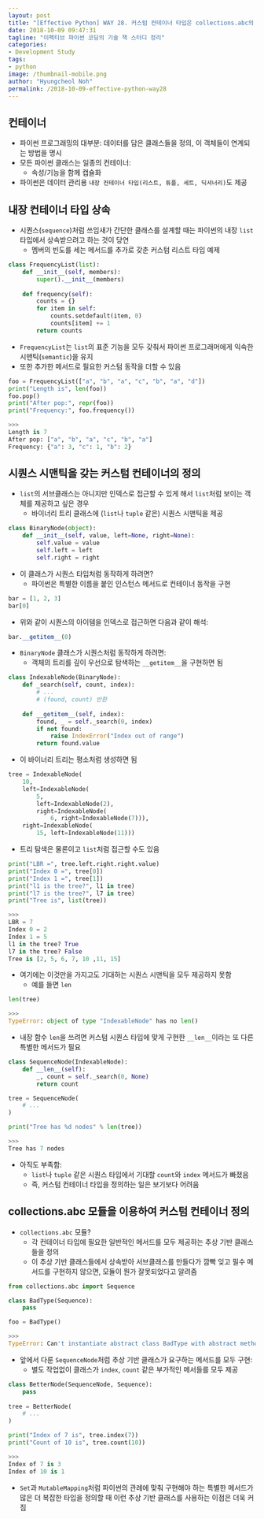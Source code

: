 ```yaml
---
layout: post
title: "[Effective Python] WAY 28. 커스텀 컨테이너 타입은 collections.abc의 클래스를 상속받게 만들자"
date: 2018-10-09 09:47:31
tagline: "이펙티브 파이썬 코딩의 기술 책 스터디 정리"
categories:
- Development Study
tags:
- python
image: /thumbnail-mobile.png
author: "Hyungcheol Noh"
permalink: /2018-10-09-effective-python-way28
---
```


## 컨테이너
- 파이썬 프로그래밍의 대부분: 데이터를 담은 클래스들을 정의, 이 객체들이 연계되는 방법을 명시
- 모든 파이썬 클래스는 일종의 컨테이너:
  - 속성/기능을 함께 캡슐화
- 파이썬은 데이터 관리용 `내장 컨테이너 타입(리스트, 튜플, 세트, 딕셔너리)`도 제공

## 내장 컨테이너 타입 상속
- 시퀀스(`sequence`)처럼 쓰임새가 간단한 클래스를 설계할 때는 파이썬의 내장 `list` 타입에서 상속받으려고 하는 것이 당연
  - 멤버의 빈도를 세는 메서드를 추가로 갖춘 커스텀 리스트 타입 예제
  
```python
class FrequencyList(list):
    def __init__(self, members):
        super().__init__(members)
        
    def frequency(self):
        counts = {}
        for item in self:
            counts.setdefault(item, 0)
            counts[item] += 1
        return counts
```

- `FrequencyList`는 `list`의 표준 기능을 모두 갖춰서 파이썬 프로그래머에게 익숙한 시맨틱(`semantic`)을 유지
- 또한 추가한 메서드로 필요한 커스텀 동작을 더할 수 있음

```python
foo = FrequencyList(["a", "b", "a", "c", "b", "a", "d"])
print("Length is", len(foo))
foo.pop()
print("After pop:", repr(foo))
print("Frequency:", foo.frequency())

>>>
Length is 7
After pop: ["a", "b", "a", "c", "b", "a"]
Frequency: {"a": 3, "c": 1, "b": 2}
```

## 시퀀스 시맨틱을 갖는 커스텀 컨테이너의 정의
- `list`의 서브클래스는 아니지만 인덱스로 접근할 수 있게 해서 `list`처럼 보이는 객체를 제공하고 싶은 경우
  - 바이너리 트리 클래스에 (`list`나 `tuple` 같은) 시퀀스 시맨틱을 제공

```python
class BinaryNode(object):
    def __init__(self, value, left=None, right=None):
        self.value = value
        self.left = left
        self.right = right
```

- 이 클래스가 시퀀스 타입처럼 동작하게 하려면?
  - 파이썬은 특별한 이름을 붙인 인스턴스 메서드로 컨테이너 동작을 구현

```python
bar = [1, 2, 3]
bar[0]
```

- 위와 같이 시퀀스의 아이템을 인덱스로 접근하면 다음과 같이 해석:

```python
bar.__getitem__(0)
```

- `BinaryNode` 클래스가 시퀀스처럼 동작하게 하려면:
  - 객체의 트리를 깊이 우선으로 탐색하는 `__getitem__`을 구현하면 됨

```python
class IndexableNode(BinaryNode):
    def _search(self, count, index):
        # ...
        # (found, count) 반환
        
    def __getitem__(self, index):
        found, _ = self._search(0, index)
        if not found:
            raise IndexError("Index out of range")
        return found.value
```

- 이 바이너리 트리는 평소처럼 생성하면 됨

```python
tree = IndexableNode(
    10,
    left=IndexableNode(
        5,
        left=IndexableNode(2),
        right=IndexableNode(
            6, right=IndexableNode(7))),
    right=IndexableNode(
        15, left=IndexableNode(11)))
```

- 트리 탐색은 물론이고 `list`처럼 접근할 수도 있음

```python
print("LBR =", tree.left.right.right.value)
print("Index 0 =", tree[0])
print("Index 1 =", tree[1])
print("l1 is the tree?", l1 in tree)
print("l7 is the tree?", l7 in tree)
print("Tree is", list(tree))

>>>
LBR = 7
Index 0 = 2
Index 1 = 5
l1 in the tree? True
l7 in the tree? False
Tree is [2, 5, 6, 7, 10 ,11, 15]
```

- 여기에는 이것만을 가지고도 기대하는 시퀀스 시맨틱을 모두 제공하지 못함
  - 예를 들면 `len`

```python
len(tree)

>>>
TypeError: object of type "IndexableNode" has no len()
```

- 내장 함수 `len`을 쓰려면 커스텀 시퀀스 타입에 맞게 구현한 `__len__`이라는 또 다른 특별한 메서드가 필요

```python
class SequenceNode(IndexableNode):
    def __len__(self):
        _, count = self._search(0, None)
        return count

tree = SequenceNode(
    # ...
)

print("Tree has %d nodes" % len(tree))

>>>
Tree has 7 nodes
```

- 아직도 부족함:
  - `list`나 `tuple` 같은 시퀀스 타입에서 기대할 `count`와 `index` 메서드가 빠졌음
  - 즉, 커스텀 컨테이너 타입을 정의하는 일은 보기보다 어려움
  
## collections.abc 모듈을 이용하여 커스텀 컨테이너 정의
- `collections.abc` 모듈?
  - 각 컨테이너 타입에 필요한 일반적인 메서드를 모두 제공하는 추상 기반 클래스들을 정의
  - 이 추상 기반 클래스들에서 상속받아 서브클래스를 만들다가 깜빡 잊고 필수 메서드를 구현하지 않으면, 모듈이 뭔가 잘못되었다고 알려줌

```python
from collections.abc import Sequence

class BadType(Sequence):
    pass

foo = BadType()

>>>
TypeError: Can't instantiate abstract class BadType with abstract methods __getitem__, __len__
```

- 앞에서 다룬 `SequenceNode`처럼 추상 기반 클래스가 요구하는 메서드를 모두 구현:
  - 별도 작업없이 클래스가 `index`, `count` 같은 부가적인 메서들를 모두 제공

```python
class BetterNode(SequenceNode, Sequence):
    pass
    
tree = BetterNode(
    # ...
)

print("Index of 7 is", tree.index(7))
print("Count of 10 is", tree.count(10))

>>>
Index of 7 is 3
Index of 10 is 1
```

- `Set`과 `MutableMapping`처럼 파이썬의 관례에 맞춰 구현해야 하는 특별한 메서드가 많은 더 복잡한 타입을 정의할 때 이런 추상 기반 클래스를 사용하는 이점은 더욱 커짐
